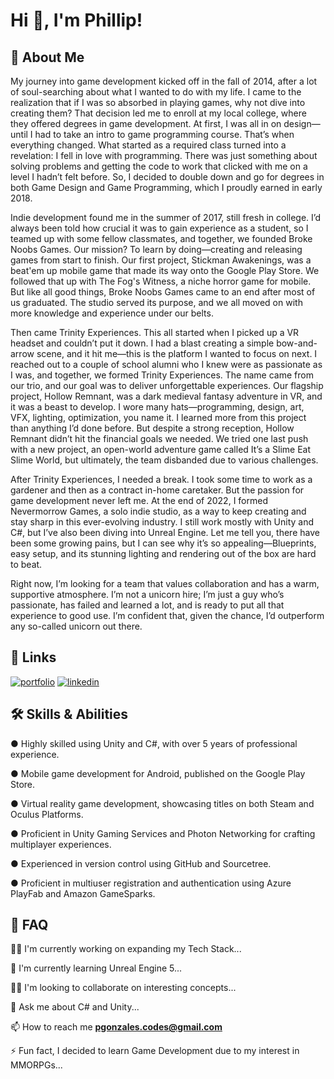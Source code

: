 # Hi 👋, I'm Phillip!


## 🚀 About Me
My journey into game development kicked off in the fall of 2014, after a lot of soul-searching about what I wanted to do with my life. I came to the realization that if I was so absorbed in playing games, why not dive into creating them? That decision led me to enroll at my local college, where they offered degrees in game development. At first, I was all in on design—until I had to take an intro to game programming course. That’s when everything changed. What started as a required class turned into a revelation: I fell in love with programming. There was just something about solving problems and getting the code to work that clicked with me on a level I hadn’t felt before. So, I decided to double down and go for degrees in both Game Design and Game Programming, which I proudly earned in early 2018.

Indie development found me in the summer of 2017, still fresh in college. I’d always been told how crucial it was to gain experience as a student, so I teamed up with some fellow classmates, and together, we founded Broke Noobs Games. Our mission? To learn by doing—creating and releasing games from start to finish. Our first project, Stickman Awakenings, was a beat'em up mobile game that made its way onto the Google Play Store. We followed that up with The Fog's Witness, a niche horror game for mobile. But like all good things, Broke Noobs Games came to an end after most of us graduated. The studio served its purpose, and we all moved on with more knowledge and experience under our belts.

Then came Trinity Experiences. This all started when I picked up a VR headset and couldn’t put it down. I had a blast creating a simple bow-and-arrow scene, and it hit me—this is the platform I wanted to focus on next. I reached out to a couple of school alumni who I knew were as passionate as I was, and together, we formed Trinity Experiences. The name came from our trio, and our goal was to deliver unforgettable experiences. Our flagship project, Hollow Remnant, was a dark medieval fantasy adventure in VR, and it was a beast to develop. I wore many hats—programming, design, art, VFX, lighting, optimization, you name it. I learned more from this project than anything I’d done before. But despite a strong reception, Hollow Remnant didn’t hit the financial goals we needed. We tried one last push with a new project, an open-world adventure game called It’s a Slime Eat Slime World, but ultimately, the team disbanded due to various challenges.

After Trinity Experiences, I needed a break. I took some time to work as a gardener and then as a contract in-home caretaker. But the passion for game development never left me. At the end of 2022, I formed Nevermorrow Games, a solo indie studio, as a way to keep creating and stay sharp in this ever-evolving industry. I still work mostly with Unity and C#, but I’ve also been diving into Unreal Engine. Let me tell you, there have been some growing pains, but I can see why it’s so appealing—Blueprints, easy setup, and its stunning lighting and rendering out of the box are hard to beat.

Right now, I’m looking for a team that values collaboration and has a warm, supportive atmosphere. I’m not a unicorn hire; I’m just a guy who’s passionate, has failed and learned a lot, and is ready to put all that experience to good use. I’m confident that, given the chance, I’d outperform any so-called unicorn out there.


## 🔗 Links
[![portfolio](https://img.shields.io/badge/my_portfolio-000?style=for-the-badge&logo=ko-fi&logoColor=white)](https://philloops.weebly.com/)
[![linkedin](https://img.shields.io/badge/linkedin-0A66C2?style=for-the-badge&logo=linkedin&logoColor=white)](https://www.linkedin.com/in/phillip-gonzales-747367116/)


## 🛠 Skills & Abilities
● Highly skilled using Unity and C#, with over 5 years of professional experience.

● Mobile game development for Android, published on the Google Play Store.

● Virtual reality game development, showcasing titles on both Steam and Oculus Platforms.

● Proficient in Unity Gaming Services and Photon Networking for crafting multiplayer experiences.

● Experienced in version control using GitHub and Sourcetree.

● Proficient in multiuser registration and authentication using Azure PlayFab and Amazon GameSparks.


## 🙋 FAQ
👩‍💻 I'm currently working on expanding my Tech Stack...

🧠 I'm currently learning Unreal Engine 5...

👯‍♀️ I'm looking to collaborate on interesting concepts...

💬 Ask me about C# and Unity...

📫 How to reach me **pgonzales.codes@gmail.com**

⚡️ Fun fact, I decided to learn Game Development due to my interest in MMORPGs...

